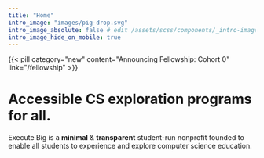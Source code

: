 ```yaml
---
title: "Home"
intro_image: "images/pig-drop.svg"
intro_image_absolute: false # edit /assets/scss/components/_intro-image.scss for full control
intro_image_hide_on_mobile: true
---
```


{{< pill category="new" content="Announcing Fellowship: Cohort 0" link="/fellowship" >}}

# Accessible CS exploration programs for all.

Execute Big is a **minimal** & **transparent** student-run nonprofit founded to enable all students to experience and explore computer science education. 